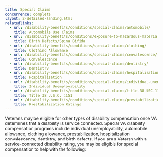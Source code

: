 ```yaml
---
title: Special Claims
concurrence: complete
layout: 2-detailed-landing.html
relatedlinks:
  - url: /disability-benefits/conditions/special-claims/automobile/
    title: Automobile Use Claims
  - url: /disability-benefits/conditions/exposure-to-hazardous-materials/birth-defects/index.html
    title: Birth Defects/Spina Bifida
  - url: /disability-benefits/conditions/special-claims/clothing/
    title: Clothing Allowance
  - url: /disability-benefits/conditions/special-claims/convalescence/
    title: Convalescence
  - url: /disability-benefits/conditions/special-claims/dentistry/
    title: Dentistry
  - url: /disability-benefits/conditions/special-claims/hospitalization/
    title: Hospitalization
  - url: /disability-benefits/conditions/special-claims/individual-unemployability
    title: Individual Unemployability
  - url: /disability-benefits/conditions/special-claims/title-38-USC-1151/
    title: Title 38 U.S.C. 1151
  - url: /disability-benefits/conditions/special-claims/prestabilization/
    title: Prestabilization Ratings
---
```



Veterans may be eligible for other types of disability compensation once VA determines that a disability is service connected. Special VA disability compensation programs include individual unemployability, automobile allowance, clothing allowance, prestabilization, hospitalization, convalescence, dentistry, and birth defects. If you are a Veteran with a service-connected disability rating, you may be eligible for special compensation to help with the following:
